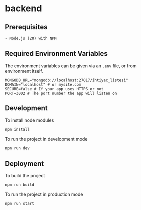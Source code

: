 # backend

## Prerequisites

    - Node.js (20) with NPM

## Required Environment Variables

The environment variables can be given via an `.env` file, or from environment itself.

```
MONGODB_URL="mongodb://localhost:27017/ihtiyac_listesi"
DOMAIN="localhost" # or mysite.com
SECURE=false # If your app uses HTTPS or not
PORT=3002 # The port number the app will listen on
```

## Development

To install node modules

```sh
npm install
```

To run the project in development mode

```sh
npm run dev
```

## Deployment

To build the project

```sh
npm run build
```

To run the project in production mode

```sh
npm run start
```
